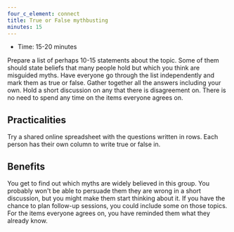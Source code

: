 ```yaml
---
four_c_element: connect
title: True or False mythbusting
minutes: 15
---
```


- Time: 15-20 minutes

Prepare a list of perhaps 10-15 statements about the topic. Some of them should state beliefs that many people hold but which you think are misguided myths. Have everyone go through the list independently and mark them as true or false. Gather together all the answers including your own. Hold a short discussion on any that there is disagreement on. There is no need to spend any time on the items everyone agrees on.

## Practicalities

Try a shared online spreadsheet with the questions written in rows. Each person has their own column to write true or false in. 

## Benefits

You get to find out which myths are widely believed in this group. You probably won't be able to persuade them they are wrong in a short discussion, but you might make them start thinking about it. If you have the chance to plan follow-up sessions, you could include some on those topics. For the items everyone agrees on, you have reminded them what they already know.
